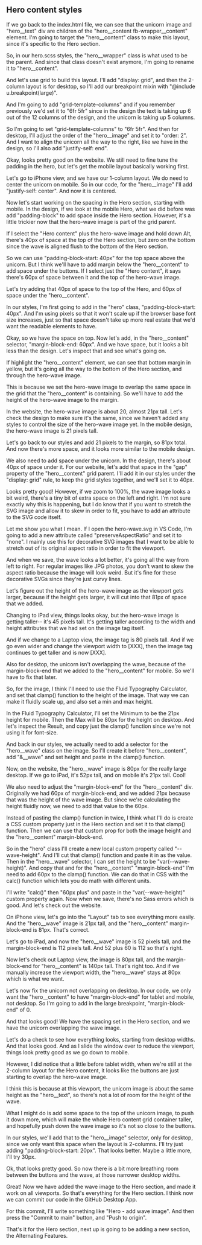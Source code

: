 ## Hero content styles

If we go back to the index.html file, we can see that the unicorn image and "hero\_\_text" div are children of the "hero\_\_content fb-wrapper\_\_content" element. I'm going to target the "hero\_\_content" class to make this layout, since it's specific to the Hero section.

So, in our hero.scss styles, the "hero\_\_wrapper" class is what used to be the parent. And since that class doesn't exist anymore, I'm going to rename it to "hero\_\_content".

And let's use grid to build this layout. I'll add "display: grid", and then the 2-column layout is for desktop, so I'll add our breakpoint mixin with "@include u.breakpoint(large)".

And I'm going to add "grid-template-columns" and if you remember previously we'd set it to "6fr 5fr" since in the design the text is taking up 6 out of the 12 columns of the design, and the unicorn is taking up 5 columns.

So I'm going to set "grid-template-columns" to "6fr 5fr". And then for desktop, I'll adjust the order of the "hero\_\_image" and set it to "order: 2". And I want to align the unicorn all the way to the right, like we have in the design, so I'll also add "justify-self: end".

Okay, looks pretty good on the website. We still need to fine tune the padding in the hero, but let's get the mobile layout basically working first.

Let's go to iPhone view, and we have our 1-column layout. We do need to center the unicorn on mobile. So in our code, for the "hero\_\_image" I'll add "justify-self: center". And now it is centered.

Now let's start working on the spacing in the Hero section, starting with mobile. In the design, if we look at the mobile Hero, what we did before was add "padding-block" to add space inside the Hero section. However, it's a little trickier now that the hero-wave image is part of the grid parent.

If I select the "Hero content" plus the hero-wave image and hold down Alt, there's 40px of space at the top of the Hero section, but zero on the bottom since the wave is aligned flush to the bottom of the Hero section.

So we can use "padding-block-start: 40px" for the top space above the unicorn. But I think we'll have to add margin below the "hero\_\_content" to add space under the buttons. If I select just the "Hero content", it says there's 60px of space between it and the top of the hero-wave image.

Let's try adding that 40px of space to the top of the Hero, and 60px of space under the "hero\_\_content".

In our styles, I'm first going to add in the "hero" class, "padding-block-start: 40px". And I'm using pixels so that it won't scale up if the browser base font size increases, just so that space doesn't take up more real estate that we'd want the readable elements to have.

Okay, so we have the space on top. Now let's add, in the "hero\_\_content" selector, "margin-block-end: 60px". And we have space, but it looks a bit less than the design. Let's inspect that and see what's going on.

If highlight the "hero\_\_content" element, we can see that bottom margin in yellow, but it's going all the way to the bottom of the Hero section, and through the hero-wave image.

This is because we set the hero-wave image to overlap the same space in the grid that the "hero\_\_content" is containing. So we'll have to add the height of the hero-wave image to the margin.

In the website, the hero-wave image is about 20, almost 21px tall. Let's check the design to make sure it's the same, since we haven't added any styles to control the size of the hero-wave image yet. In the mobile design, the hero-wave image is 21 pixels tall.

Let's go back to our styles and add 21 pixels to the margin, so 81px total. And now there's more space, and it looks more similar to the mobile design.

We also need to add space under the unicorn. In the design, there's about 40px of space under it. For our website, let's add that space in the "gap" property of the "hero\_\_content" grid parent. I'll add it in our styles under the "display: grid" rule, to keep the grid styles together, and we'll set it to 40px.

Looks pretty good! However, if we zoom to 100%, the wave image looks a bit weird, there's a tiny bit of extra space on the left and right. I'm not sure exactly why this is happening, but I do know that if you want to stretch the SVG image and allow it to skew in order to fit, you have to add an attribute to the SVG code itself.

Let me show you what I mean. If I open the hero-wave.svg in VS Code, I'm going to add a new attribute called "preserveAspectRatio" and set it to "none". I mainly use this for decorative SVG images that I want to be able to stretch out of its original aspect ratio in order to fit the viewport.

And when we save, the wave looks a lot better, it's going all the way from left to right. For regular images like JPG photos, you don't want to skew the aspect ratio because the image will look weird. But it's fine for these decorative SVGs since they're just curvy lines.

Let's figure out the height of the hero-wave image as the viewport gets larger, because if the height gets larger, it will cut into that 81px of space that we added.

Changing to iPad view, things looks okay, but the hero-wave image is getting taller-- it's 45 pixels tall. It's getting taller according to the width and height attributes that we had set on the image tag itself.

And if we change to a Laptop view, the image tag is 80 pixels tall. And if we go even wider and change the viewport width to [XXX], then the image tag continues to get taller and is now [XXX].

Also for desktop, the unicorn isn't overlapping the wave, because of the margin-block-end that we added to the "hero\_\_content" for mobile. So we'll have to fix that later.

So, for the image, I think I'll need to use the Fluid Typography Calculator, and set that clamp() function to the height of the image. That way we can make it fluidly scale up, and also set a min and max height.

In the Fluid Typography Calculator, I'll set the Minimum to be the 21px height for mobile. Then the Max will be 80px for the height on desktop. And let's inspect the Result, and copy just the clamp() function since we're not using it for font-size.

And back in our styles, we actually need to add a selector for the "hero\_\_wave" class on the image. So I'll create it before "hero\_\_content", add "&\_\_wave" and set height and paste in the clamp() function.

Now, on the website, the "hero\_\_wave" image is 80px for the really large desktop. If we go to iPad, it's 52px tall, and on mobile it's 21px tall. Cool!

We also need to adjust the "margin-block-end" for the "hero\_\_content" div. Originally we had 60px of margin-block-end, and we added 21px because that was the height of the wave image. But since we're calculating the height fluidly now, we need to add that value to the 60px.

Instead of pasting the clamp() function in twice, I think what I'll do is create a CSS custom property just in the Hero section and set it to that clamp() function. Then we can use that custom prop for both the image height and the "hero\_\_content" margin-block-end.

So in the "hero" class I'll create a new local custom property called "--wave-height". And I'll cut that clamp() function and paste it in as the value. Then in the "hero\_\_wave" selector, I can set the height to be "var(--wave-height)". And copy that and for the "hero\_\_content" "margin-block-end" I'm need to add 60px to the clamp() function. We can do that in CSS with the calc() function which lets you do math with different units.

I'll write "calc()" then "60px plus" and paste in the "var(--wave-height)" custom property again. Now when we save, there's no Sass errors which is good. And let's check out the website.

On iPhone view, let's go into the "Layout" tab to see everything more easily. And the "hero\_\_wave" image is 21px tall, and the "hero\_\_content" margin-block-end is 81px. That's correct.

Let's go to iPad, and now the "hero\_\_wave" image is 52 pixels tall, and the margin-block-end is 112 pixels tall. And 52 plus 60 is 112 so that's right.

Now let's check out Laptop view, the image is 80px tall, and the margin-block-end for "hero\_\_content" is 140px tall. That's right too. And if we manually increase the viewport width, the "hero\_\_wave" stays at 80px which is what we want.

Let's now fix the unicorn not overlapping on desktop. In our code, we only want the "hero\_\_content" to have "margin-block-end" for tablet and mobile, not desktop. So I'm going to add in the large breakpoint, "margin-block-end" of 0.

And that looks good! We have the spacing set in the Hero section, and we have the unicorn overlapping the wave image.

Let's do a check to see how everything looks, starting from desktop widths. And that looks good. And as I slide the window over to reduce the viewport, things look pretty good as we go down to mobile.

However, I did notice that a little before tablet width, when we're still at the 2-column layout for the Hero content, it looks like the buttons are just starting to overlap the hero-wave image.

I think this is because at this viewport, the unicorn image is about the same height as the "hero\_\_text", so there's not a lot of room for the height of the wave.

What I might do is add some space to the top of the unicorn image, to push it down more, which will make the whole Hero content grid container taller, and hopefully push down the wave image so it's not so close to the buttons.

In our styles, we'll add that to the "hero\_\_image" selector, only for desktop, since we only want this space when the layout is 2-columns. I'll try just adding "padding-block-start: 20px". That looks better. Maybe a little more, I'll try 30px.

Ok, that looks pretty good. So now there is a bit more breathing room between the buttons and the wave, at those narrower desktop widths.

Great! Now we have added the wave image to the Hero section, and made it work on all viewports. So that's everything for the Hero section. I think now we can commit our code in the GitHub Desktop App.

For this commit, I'll write something like "Hero - add wave image". And then press the "Commit to main" button, and "Push to origin".

That's it for the Hero section, next up is going to be adding a new section, the Alternating Features.
